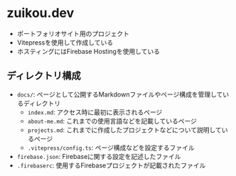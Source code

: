# zuikou.dev
- ポートフォリオサイト用のプロジェクト
- Vitepressを使用して作成している
- ホスティングにはFirebase Hostingを使用している

## ディレクトリ構成
- `docs/`: ページとして公開するMarkdownファイルやページ構成を管理しているディレクトリ
    - `index.md`: アクセス時に最初に表示されるページ
    - `about-me.md`: これまでの使用言語などを記載しているページ
    - `projects.md`: これまでに作成したプロジェクトなどについて説明しているページ
    - `.vitepress/config.ts`: ページ構成などを設定するファイル
- `firebase.json`: Firebaseに関する設定を記述したファイル
- `.firebaserc`: 使用するFirebaseプロジェクトが記載されたファイル
